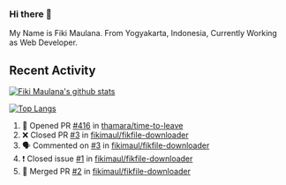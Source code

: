 ### Hi there 👋

My Name is Fiki Maulana. From Yogyakarta, Indonesia, Currently Working as Web Developer.

## Recent Activity

[![Fiki Maulana's github stats](https://github-readme-stats.vercel.app/api?username=fikimaul&show_icons=true&theme=radical)](https://github.com/fikimaul) 

[![Top Langs](https://github-readme-stats.vercel.app/api/top-langs/?username=fikimaul&langs_count=5&theme=radical)](https://github.com/fikimaul)

<!--START_SECTION:activity-->
1. 💪 Opened PR [#416](https://github.com/thamara/time-to-leave/pull/416) in [thamara/time-to-leave](https://github.com/thamara/time-to-leave)
2. ❌ Closed PR [#3](https://github.com/fikimaul/fikfile-downloader/pull/3) in [fikimaul/fikfile-downloader](https://github.com/fikimaul/fikfile-downloader)
3. 🗣 Commented on [#3](https://github.com/fikimaul/fikfile-downloader/issues/3) in [fikimaul/fikfile-downloader](https://github.com/fikimaul/fikfile-downloader)
4. ❗️ Closed issue [#1](https://github.com/fikimaul/fikfile-downloader/issues/1) in [fikimaul/fikfile-downloader](https://github.com/fikimaul/fikfile-downloader)
5. 🎉 Merged PR [#2](https://github.com/fikimaul/fikfile-downloader/pull/2) in [fikimaul/fikfile-downloader](https://github.com/fikimaul/fikfile-downloader)
<!--END_SECTION:activity-->
